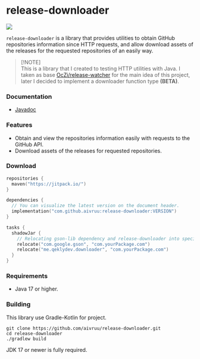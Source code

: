 # release-downloader

[![](https://jitpack.io/v/aivruu/release-downloader.svg)](https://jitpack.io/#aivruu/release-downloader)

`release-downloader` is a library that provides utilities to obtain GitHub repositories information since HTTP requests, and allow download assets of the releases for the requested repositories of an easily way.

> [!NOTE]\
> This is a library that I created to testing HTTP utilities with Java. I taken as base [OcZi/release-watcher](https://github.com/OcZi/release-watcher) for the main idea of this project, later I decided to implement a downloader function type **(BETA)**.

### Documentation
- [Javadoc](https://jitpack.io/com/github/aivruu/release-downloader/latest/javadoc/)

### Features
* Obtain and view the repositories information easily with requests to the GitHub API.
* Download assets of the releases for requested repositories.

### Download
```kotlin
repositories {
  maven("https://jitpack.io/")
}

dependencies {
  // You can visualize the latest version on the document header.
  implementation("com.github.aivruu:release-downloader:VERSION")
}

tasks {
  shadowJar {
    // Relocating gson-lib dependency and release-downloader into specified packages.
    relocate("com.google.gson", "com.yourPackage.com")
    relocate("me.qeklydev.downloader", "com.yourPackage.com")
  }
}
```

### Requirements
- Java 17 or higher.

### Building
This library use Gradle-Kotlin for project.
```
git clone https://github.com/aivruu/release-downloader.git
cd release-downloader
./gradlew build
```

JDK 17 or newer is fully required.
